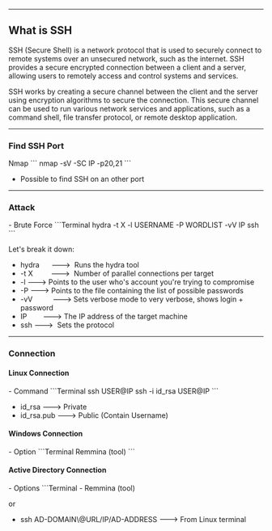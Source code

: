 --- ---
<h2>What is SSH</h2>
SSH (Secure Shell) is a network protocol that is used to securely connect to remote systems over an unsecured network, such as the internet. SSH provides a secure encrypted connection between a client and a server, allowing users to remotely access and control systems and services.

SSH works by creating a secure channel between the client and the server using encryption algorithms to secure the connection. This secure channel can be used to run various network services and applications, such as a command shell, file transfer protocol, or remote desktop application.

---
<h3>Find SSH Port</h3>
Nmap
```
nmap -sV -SC IP -p20,21
```

- Possible to find SSH on an other port

---
<h3>Attack</h3>
- Brute Force
```Terminal
hydra -t X -l USERNAME -P WORDLIST -vV IP ssh
```

Let's break it down:

- hydra      --->  Runs the hydra tool  
- -t X         --->  Number of parallel connections per target  
- -l             ---> Points to the user who's account you're trying to compromise  
- -P            ---> Points to the file containing the list of possible passwords  
- -vV          ---> Sets verbose mode to very verbose, shows login + password 
- IP             ---> The IP address of the target machine  
- ssh           --->  Sets the protocol

---
<h3>Connection</h3>
<h4>Linux Connection</h4>
- Command
```Terminal
ssh USER@IP
ssh -i id_rsa USER@IP
```

- id_rsa                ---> Private
- id_rsa.pub         ---> Public (Contain Username)

<h4>Windows Connection</h4>
- Option
```Terminal
Remmina (tool)
```

<h4>Active Directory Connection</h4>
- Options
```Terminal
- Remmina (tool)

or

- ssh AD-DOMAIN\\<AD Username>@URL/IP/AD-ADDRESS        ---> From Linux terminal
```